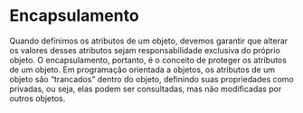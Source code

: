 # Encapsulamento
  
Quando definimos os atributos de um objeto, devemos garantir que alterar os valores desses atributos sejam responsabilidade exclusiva do próprio objeto. O encapsulamento, portanto, é o conceito de proteger os atributos de um objeto. 
Em programação orientada a objetos, os atributos de um objeto são “trancados” dentro do objeto, definindo suas propriedades como privadas, ou seja, elas podem ser consultadas, mas não modificadas por outros objetos. 
